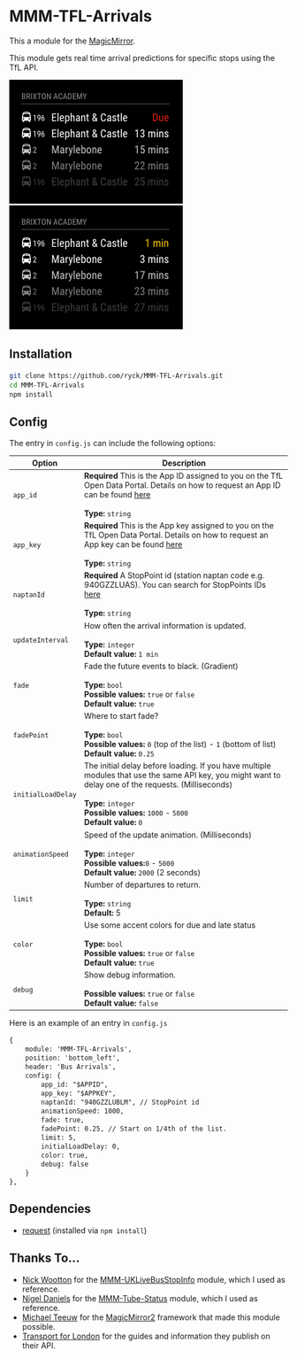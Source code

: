 # MMM-TFL-Arrivals

This a module for the [MagicMirror](https://github.com/MichMich/MagicMirror).

This module gets real time arrival predictions for specific stops using the TfL API.


![](screenshots/due.png)
![](screenshots/late.png)

## Installation
```bash
git clone https://github.com/ryck/MMM-TFL-Arrivals.git
cd MMM-TFL-Arrivals
npm install
```
## Config
The entry in `config.js` can include the following options:

|Option|Description|
|---|---|
|`app_id`|**Required** This is the App ID assigned to you on the TfL Open Data Portal.  Details on how to request an App ID can be found [here](https://api.tfl.gov.uk/)<br><br>**Type:** `string`<br>|
|`app_key`|**Required** This is the App key assigned to you on the TfL Open Data Portal.  Details on how to request an App key can be found [here](https://api.tfl.gov.uk/)<br><br>**Type:** `string`<br>|
|`naptanId`|**Required** A StopPoint id (station naptan code e.g. 940GZZLUAS). You can search for StopPoints IDs [here](http://transport-points.co.uk/index.asp?size=F)<br><br>**Type:** `string`<br>|
|`updateInterval `|How often the arrival information is updated.<br><br>**Type:** `integer`<br>**Default value:** `1 min`|
| `fade` | Fade the future events to black. (Gradient) <br><br>**Type:** `bool`<br>**Possible values:** `true` or `false` <br> **Default value:** `true`|
| `fadePoint`                  | Where to start fade? <br><br>**Type:** `bool`<br>**Possible values:** `0` (top of the list) - `1` (bottom of list) <br> **Default value:** `0.25`|
| `initialLoadDelay`           | The initial delay before loading. If you have multiple modules that use the same API key, you might want to delay one of the requests. (Milliseconds) <br><br>**Type:** `integer`<br>**Possible values:** `1000` - `5000` <br> **Default value:**  `0`|
| `animationSpeed`             | Speed of the update animation. (Milliseconds) <br><br>**Type:** `integer`<br>**Possible values:**`0` - `5000` <br> **Default value:** `2000` (2 seconds)|
|`limit`|Number of departures to return.<br><br>**Type:** `string`<br>**Default:** 5|
| `color` | Use some accent colors for due and late status <br><br>**Type:** `bool`<br>**Possible values:** `true` or `false` <br> **Default value:** `true`|
| `debug`             | Show debug information. <br><br>  **Possible values:** `true` or `false`  <br> **Default value:** `false`|


Here is an example of an entry in `config.js`

```
{
	module: 'MMM-TFL-Arrivals',
	position: 'bottom_left',
	header: 'Bus Arrivals',
	config: {
		app_id: "$APPID",
		app_key: "$APPKEY",
		naptanId: "940GZZLUBLM", // StopPoint id
		animationSpeed: 1000,
		fade: true,
		fadePoint: 0.25, // Start on 1/4th of the list.
		limit: 5,
		initialLoadDelay: 0,
		color: true,
		debug: false			
	}
},
```

## Dependencies
- [request](https://www.npmjs.com/package/request) (installed via `npm install`)


## Thanks To...
- [Nick Wootton](https://github.com/MichMich) for the [MMM-UKLiveBusStopInfo](https://github.com/nwootton/MMM-UKLiveBusStopInfo) module, which I used as reference.
- [Nigel Daniels](https://github.com/nigel-daniels/) for the [MMM-Tube-Status](https://github.com/nigel-daniels/MMM-Tube-Status) module, which I used as reference.
- [Michael Teeuw](https://github.com/MichMich) for the [MagicMirror2](https://github.com/MichMich/MagicMirror/) framework that made this module possible.
- [Transport for London](https://tfl.gov.uk) for the guides and information they publish on their API.
